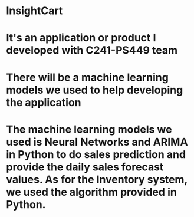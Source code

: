 # InsightCart

# It's an application or product I developed with C241-PS449 team
# There will be a machine learning models we used to help developing the application
# The machine learning models we used is Neural Networks and ARIMA in Python to do sales prediction and provide the daily sales forecast values. As for the Inventory system, we used the algorithm provided in Python.

